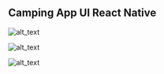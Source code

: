 ## Camping App UI React Native

![alt_text](https://i.imgur.com/MftItfL.png)

![alt_text](https://i.imgur.com/ghLU15T.png)

![alt_text](https://i.imgur.com/BDkeDln.png)
